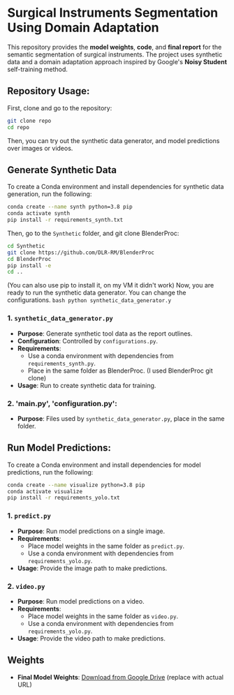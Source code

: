 # Surgical Instruments Segmentation Using Domain Adaptation

This repository provides the **model weights**, **code**, and **final report** for the semantic segmentation of surgical instruments. The project uses synthetic data and a domain adaptation approach inspired by Google's **Noisy Student** self-training method.

## Repository Usage:
First, clone and go to the repository:
```bash
git clone repo
cd repo
```
Then, you can try out the synthetic data generator, and model predictions over images or videos.

## Generate Synthetic Data
To create a Conda environment and install dependencies for synthetic data generation, run the following:

```bash 
conda create --name synth python=3.8 pip
conda activate synth
pip install -r requirements_synth.txt
```
Then, go to the `Synthetic` folder, and git clone BlenderProc:
```bash
cd Synthetic
git clone https://github.com/DLR-RM/BlenderProc
cd BlenderProc
pip install -e
cd ..
```
(You can also use pip to install it, on my VM it didn't work)
Now, you are ready to run the synthetic data generator. You can change the configurations. 
``bash
python synthetic_data_generator.y
``

### 1. `synthetic_data_generator.py`
   - **Purpose**: Generate synthetic tool data as the report outlines.
   - **Configuration**: Controlled by `configurations.py`.
   - **Requirements**: 
     - Use a conda environment with dependencies from `requirements_synth.py`.
     - Place in the same folder as BlenderProc. (I used BlenderProc git clone)
   - **Usage**: Run to create synthetic data for training.
### 2. 'main.py', 'configuration.py':
   - **Purpose**: Files used by `synthetic_data_generator.py`, place in the same folder. 


## Run Model Predictions:
To create a Conda environment and install dependencies for model predictions, run the following:

```bash 
conda create --name visualize python=3.8 pip
conda activate visualize
pip install -r requirements_yolo.txt
```

### 1. `predict.py`
   - **Purpose**: Run model predictions on a single image.
   - **Requirements**: 
     - Place model weights in the same folder as `predict.py`.
     - Use a conda environment with dependencies from `requirements_yolo.py`.
   - **Usage**: Provide the image path to make predictions.

### 2. `video.py`
   - **Purpose**: Run model predictions on a video.
   - **Requirements**: 
     - Place model weights in the same folder as `video.py`.
     - Use a conda environment with dependencies from `requirements_yolo.py`.
   - **Usage**: Provide the video path to make predictions.

## Weights
- **Final Model Weights**: [Download from Google Drive](#) (replace with actual URL)
